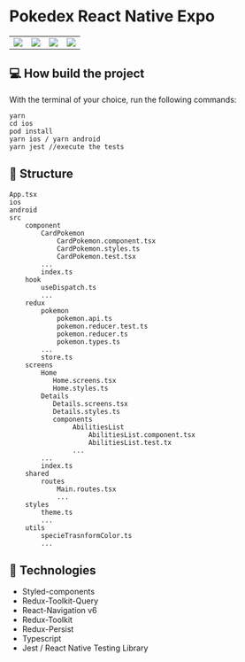 # Pokedex React Native Expo

<table>
<tr>
  <td>
    <img src="https://user-images.githubusercontent.com/38195454/161457807-ee0da46c-57f8-4d97-81eb-4510c3fd2ffd.png" />
  </td>
  <td>
    <img src="https://user-images.githubusercontent.com/38195454/161457822-aae8615a-53e8-4393-88bb-c7a8326d681d.png" />
  </td>
  <td>
    <img src="https://user-images.githubusercontent.com/38195454/161457835-2e2a8c2d-6c87-4cf1-b537-bf92655b1f26.png" />
  </td>
 <td>
    <img src="https://user-images.githubusercontent.com/38195454/161458536-1bc3010b-26a4-4b98-b7bd-c3c0a497e0f8.png" />
  </td>
</tr>
</table>

## 💻 How build the project
With the terminal of your choice, run the following commands:
```
yarn
cd ios
pod install
yarn ios / yarn android
yarn jest //execute the tests
```

## 📓 Structure

```
App.tsx
ios
android
src
    component
        CardPokemon
            CardPokemon.component.tsx
            CardPokemon.styles.ts
            CardPokemon.test.tsx
        ...
        index.ts            
    hook
        useDispatch.ts
        ...
    redux
        pokemon
            pokemon.api.ts
            pokemon.reducer.test.ts
            pokemon.reducer.ts
            pokemon.types.ts
        ...    
        store.ts
    screens
        Home
           Home.screens.tsx
           Home.styles.ts
        Details
           Details.screens.tsx
           Details.styles.ts 
           components
                AbilitiesList
                    AbilitiesList.component.tsx
                    AbilitiesList.test.tx
                ...    
        ...
        index.ts    
    shared
        routes
            Main.routes.tsx
            ...
    styles
        theme.ts
        ...
    utils
        specieTrasnformColor.ts
        ...
````

## 🚀  Technologies

-  Styled-components
-  Redux-Toolkit-Query
-  React-Navigation v6
-  Redux-Toolkit
- Redux-Persist
- Typescript
- Jest / React Native Testing Library
